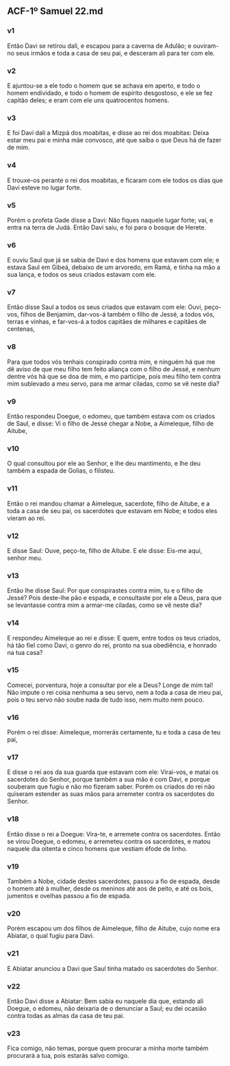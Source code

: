 ## ACF-1º Samuel 22.md
### v1
 Então Davi se retirou dali, e escapou para a caverna de Adulão; e ouviram-no seus irmãos e toda a casa de seu pai, e desceram ali para ter com ele.
### v2
 E ajuntou-se a ele todo o homem que se achava em aperto, e todo o homem endividado, e todo o homem de espírito desgostoso, e ele se fez capitão deles; e eram com ele uns quatrocentos homens.
### v3
 E foi Davi dali a Mizpá dos moabitas, e disse ao rei dos moabitas: Deixa estar meu pai e minha mãe convosco, até que saiba o que Deus há de fazer de mim.
### v4
 E trouxe-os perante o rei dos moabitas, e ficaram com ele todos os dias que Davi esteve no lugar forte.
### v5
 Porém o profeta Gade disse a Davi: Não fiques naquele lugar forte; vai, e entra na terra de Judá. Então Davi saiu, e foi para o bosque de Herete.
### v6
 E ouviu Saul que já se sabia de Davi e dos homens que estavam com ele; e estava Saul em Gibeá, debaixo de um arvoredo, em Ramá, e tinha na mão a sua lança, e todos os seus criados estavam com ele.
### v7
 Então disse Saul a todos os seus criados que estavam com ele: Ouvi, peço-vos, filhos de Benjamim, dar-vos-á também o filho de Jessé, a todos vós, terras e vinhas, e far-vos-á a todos capitães de milhares e capitães de centenas,
### v8
 Para que todos vós tenhais conspirado contra mim, e ninguém há que me dê aviso de que meu filho tem feito aliança com o filho de Jessé, e nenhum dentre vós há que se doa de mim, e mo participe, pois meu filho tem contra mim sublevado a meu servo, para me armar ciladas, como se vê neste dia?
### v9
 Então respondeu Doegue, o edomeu, que também estava com os criados de Saul, e disse: Vi o filho de Jessé chegar a Nobe, a Aimeleque, filho de Aitube,
### v10
 O qual consultou por ele ao Senhor, e lhe deu mantimento, e lhe deu também a espada de Golias, o filisteu.
### v11
 Então o rei mandou chamar a Aimeleque, sacerdote, filho de Aitube, e a toda a casa de seu pai, os sacerdotes que estavam em Nobe; e todos eles vieram ao rei.
### v12
 E disse Saul: Ouve, peço-te, filho de Aitube. E ele disse: Eis-me aqui, senhor meu.
### v13
 Então lhe disse Saul: Por que conspirastes contra mim, tu e o filho de Jessé? Pois deste-lhe pão e espada, e consultaste por ele a Deus, para que se levantasse contra mim a armar-me ciladas, como se vê neste dia?
### v14
 E respondeu Aimeleque ao rei e disse: E quem, entre todos os teus criados, há tão fiel como Davi, o genro do rei, pronto na sua obediência, e honrado na tua casa?
### v15
 Comecei, porventura, hoje a consultar por ele a Deus? Longe de mim tal! Não impute o rei coisa nenhuma a seu servo, nem a toda a casa de meu pai, pois o teu servo não soube nada de tudo isso, nem muito nem pouco.
### v16
 Porém o rei disse: Aimeleque, morrerás certamente, tu e toda a casa de teu pai,
### v17
 E disse o rei aos da sua guarda que estavam com ele: Virai-vos, e matai os sacerdotes do Senhor, porque também a sua mão é com Davi, e porque souberam que fugiu e não mo fizeram saber. Porém os criados do rei não quiseram estender as suas mãos para arremeter contra os sacerdotes do Senhor.
### v18
 Então disse o rei a Doegue: Vira-te, e arremete contra os sacerdotes. Então se virou Doegue, o edomeu, e arremeteu contra os sacerdotes, e matou naquele dia oitenta e cinco homens que vestiam éfode de linho.
### v19
 Também a Nobe, cidade destes sacerdotes, passou a fio de espada, desde o homem até à mulher, desde os meninos até aos de peito, e até os bois, jumentos e ovelhas passou a fio de espada.
### v20
 Porém escapou um dos filhos de Aimeleque, filho de Aitube, cujo nome era Abiatar, o qual fugiu para Davi.
### v21
 E Abiatar anunciou a Davi que Saul tinha matado os sacerdotes do Senhor.
### v22
 Então Davi disse a Abiatar: Bem sabia eu naquele dia que, estando ali Doegue, o edomeu, não deixaria de o denunciar a Saul; eu dei ocasião contra todas as almas da casa de teu pai.
### v23
 Fica comigo, não temas, porque quem procurar a minha morte também procurará a tua, pois estarás salvo comigo.
